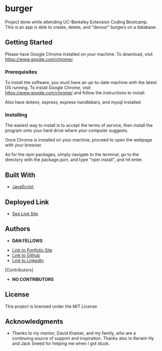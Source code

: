# burger
Project done while attending UC-Berkeley Extension Coding Bootcamp. This is an app is able to create, delete, and "devour" burgers on a database.

## Getting Started

Please have Google Chrome installed on your machine. To download, visit https://www.google.com/chrome/.

### Prerequisites

To install the software, you must have an up-to-date machine with the latest OS running. To install Google Chrome, visit https://www.google.com/chrome/ and follow the instructions to install.

Also have dotenv, express, express-handlebars, and mysql installed

### Installing

The easiest way to install is to accept the terms of service, then install the program onto your hard drive where your computer suggests.

Once Chrome is installed on your machine, proceed to open the webpage with your browser.

As for the npm packages, simply navigate to the terminal, go to the directory with the package.json, and type "npm install", and hit enter.

## Built With

* [JavaScript](https://developer.mozilla.org/en-US/docs/Web/JavaScript)

## Deployed Link

* [See Live Site](https://dfels-burger.herokuapp.com/)


## Authors

* **DAN FELLOWS**

- [Link to Portfolio Site](https://dfel08.github.io/Responsive-Portfolio/)
- [Link to Github](https://github.com/dfel08)
- [Link to LinkedIn](https://www.linkedin.com/in/dan-fellows-ba88a041/)

[Contributors]

* **NO CONTRIBUTORS**

## License

This project is licensed under the MIT License 

## Acknowledgments

* Thanks to my mentor, David Kramer, and my family, who are a continuing source of support and inspiration. Thanks also to Kerwin Hy and Jack Sneed for helping me when I got stuck.
